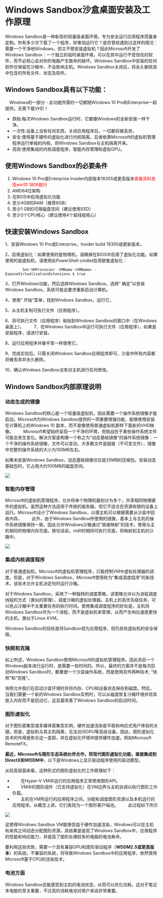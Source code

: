 # Windows Sandbox沙盒桌面安装及工作原理 #
Windows Sandbox是一种新型的轻量级桌面环境，专为安全运行应用程序而量身定制。你有多少次下载了一个程序，却害怕运行它？是否曾经遇到过这样的情况：需要一个干净地Windows，但又不想安装虚拟机？因此Microsoft开发了Windows Sandbox：一个独立的临时桌面环境，可以在其中运行不受信任的软件，而不必担心会对你的电脑产生致命的破坏。Windows Sandbox中安装的任何软件仅保留在沙箱中，不会影响主机。Windows Sandbox关闭后，将永久删除其中包含的所有文件、状态及软件。

## Windows Sandbox具有以下功能： ##
　Windows的一部分 - 此功能所需的一切都随Windows 10 Pro和Enterprise一起提供。无需下载VHD！
- 原始:每次Windows Sandbox运行时，它都像Windows的全新安装一样干净。
- 一次性:设备上没有任何东西，关闭应用程序后，一切都将被丢弃。
- 安全:使用基于硬件的虚拟化进行内核隔离，后者依靠Microsoft的虚拟机管理程序运行单独的内核，将Windows Sandbox与主机隔离开来。
- 高效:使用集成的内核调度程序，智能内存管理和虚拟GPU。

 

## 使用Windows Sandbox的必要条件 ##

1. Windows 10 Pro或Enterprise Insider内部版本18305或更高版本<font color=red>查看资料发现win10 1809就行</font>
1. AMD64位架构
1. 在BIOS中启用虚拟化功能
1. 至少4GB的RAM（推荐8GB）
1. 至少1 GB的可用磁盘空间（建议使用SSD）
1. 至少2个CPU核心（建议使用4个超线程核心）


## 快速安装Windows Sandbox ##

1、安装Windows 10 Pro或Enterprise，Insider build 18305或更新版本。
　　

2、启用虚拟化：如果使用的是物理机，请确保在BIOS中启用了虚拟化功能。如果使用的是虚拟机，请使用此PowerShell cmdlet启用嵌套虚拟化：  

			Set-VMProcessor -VMName <VMName> -ExposeVirtualizationExtensions $ true
3、打开Windows功能，然后选择Windows Sandbox。选择“ 确定”以安装Windows Sandbox。系统可能会要求重新启动计算机。
　　

4、使用“ 开始”菜单，找到Windows Sandbox，运行它。
　　

5、从主机复制可执行文件（应用程序）。
　　

6、将可执行文件（应用程序）粘贴到Windows Sandbox的窗口中（在Windows桌面上）。
　　7、在Windows Sandbox中运行可执行文件（应用程序），如果是安装程序，请进行安装。

8、运行应用程序并像平常一样使用它。

9、完成实验后，只需关闭Windows Sandbox应用程序即可，沙盒中所有内容都将被丢弃并永久删除。

10、确认Windows Sandbox没有对主机进行任何修改。

## Windows Sandbox内部原理说明 ##

### 动态生成的镜像 ###

Windows Sandbox的核心是一个轻量级虚拟机，因此需要一个操作系统镜像才能启动。Microsoft为Windows Sandbox提供的一项重要增强功能，能够使用安装在计算机上的Windows 10 副本，而不是像使用普通虚拟机那样下载新的VHD映像。
　　Microsoft希望始终呈现一个干净的环境，但挑战在于某些操作系统文件可能会发生变化。解决方案是构建一个称之为“动态基础镜像”的操作系统镜像：一个干净的操作系统镜像，文件可以变动，大多数文件是链接（不可变文件），镜像中完整的操作系统的大小为100MB左右。

如果未安装Windows Sandbox，动态基础镜像仅仅是25MB的压缩包。安装动态基础包时，它占用大约100MB的磁盘空间。

![](https://ws1.sinaimg.cn/large/68138b3egy1fyipotfal0j20rr08adgd.jpg)


### 智能内存管理 ###
Microsoft的虚拟机管理程序，允许将单个物理机器划分为多个，共享相同物理硬件的虚拟机。虽然这种方法适用于传统的服务器，但它不适合在资源有限的设备上运行。Microsoft设计了Windows Sandbox，以便主机可以根据需要从沙盒中回收内存。
　　此外，由于Windows Sandbox所使用的镜像，基本上与主机的操作系统镜像保持一致，因此允许Windows沙箱通过“直接映射”的技术，使用与主机相同的物理内存页面。换句话说，ntdll的相同可执行页面，将映射到主机的沙箱中。

![](https://ws1.sinaimg.cn/large/68138b3egy1fyipotbiycj20rr079glx.jpg)

### 集成内核调度程序 ###
对于普通虚拟机，Microsoft的虚拟机管理程序，只能控制VM中虚拟处理器的调度。但是，对于Windows Sandbox，Microsoft使用称为“集成调度程序”的新技术，该技术允许主机决定何时运行沙箱。
　　

对于Windows Sandbox，采用了一种独特的调度策略，该策略允许以为进程调度线程的方式（类似的原理），调度沙箱的虚拟处理器。主机上的高优先级任务，可以抢占沙箱中不太重要任务的执行时间。使用集成调度程序的好处是，主机将Windows Sandbox作为一个进程，而不是虚拟机来管理，从而产生响应速度更快的主机，类似于Linux KVM。
　　

Windows Sandbox的目标是将Sandbox视为应用程序，但仍具有虚拟机的安全保障。

### 快照和克隆 ###
如上所述，Windows Sandbox使用Microsoft的虚拟机管理程序。因此另启一个Windows副本进行运行时，是需要一些时间的。所以，最终的方案并不是每次启动Windows Sandbox时，都重塑一个沙盒操作系统，而是使用另外两种技术; “快照”和“克隆”。
　　

快照允许我们在启动沙盒环境时并将内存、CPU和设备状态保存到磁盘。然后，当我们需要一个新的Windows Sandbox实例时，可以从磁盘恢复沙箱环境并将其放入内存而不是启动它。这显着改善了Windows Sandbox的启动时间。 

### 图形虚拟化 ###
对于图形密集型或多媒体密集型实例，硬件加速渲染是平稳和响应式用户体验的关键。但是，虚拟机与其主机隔离，无法访问GPU等高级设备。因此，图形虚拟化技术的作用是弥合这一差距，并在虚拟化环境中提供硬件加速，例如Microsoft RemoteFX。
　　

**最近，Microsoft与图形生态系统伙伴合作，将现代图形虚拟化功能，直接集成到DirectX和WDDM中**，以下是Windows上显示驱动程序使用的驱动模型。
　　

从较高层面来看，这种形式的图形虚拟化的工作原理如下：

- 　　在Hyper-V VM中运行的应用程序正常使用图形API。
- 　　VM中的图形组件（已支持虚拟化）在VM边界与主机协调以执行图形工作负载。
- 　　主机在VM所运行的应用程序之间，分配和调度图形资源以及本机运行的应用程序。从概念上讲，它们表现为一个图形客户端池。
　　此过程如下所示

![](https://ws1.sinaimg.cn/large/68138b3egy1fyipot8ucqj20810b4q3e.jpg)

这使得Windows Sandbox VM能够受益于硬件加速渲染，Windows可以在主机和来宾之间动态分配图形资源。其结果是提高了Windows Sandbox中，应用程序的性能和响应能力，并提高了图形处理较多的电脑的电池寿命。
　　

要利用这些优势，需要一个具有兼容GPU和图形驱动程序（**WDDM2.5或更高版本**）的系统。不兼容的系统，将导致Windows Sandbox中的应用程序，依然使用Microsoft基于CPU的渲染技术。

### 电池方面 ###
Windows Sandbox还能感受到主机的电池状态，从而可以优化功耗。这对于笔记本电脑的至关重要，不过高的消耗电池对用户来说非常重要。